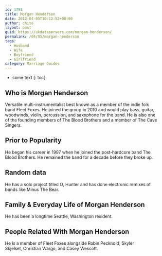 ```yaml
---
id: 1791
title: Morgan Henderson
date: 2012-04-05T10:12:52+00:00
author: chito
layout: post
guid: https://ukdataservers.com/morgan-henderson/
permalink: /04/05/morgan-henderson
tags:
  - Husband
  - Wife
  - Boyfriend
  - Girlfriend
category: Marriage Guides
---
```


* some text
{: toc}
          
          
## Who is  Morgan Henderson
                  
                  
                  
Versatile multi-instrumentalist best known as a member of the indie folk band Fleet Foxes. He joined the group in 2010 and would play bass, guitar, woodwinds, violin, percussion, and saxophone for the band. He is also one of the founding members of The Blood Brothers and a member of The Cave Singers. 
                  
                
                
                
## Prior to Popularity 
                  
                  
                  
He began his career in 1997 when he joined the post-hardcore band The Blood Brothers. He remained the band for a decade before they broke up. 
                  
                
                
                
## Random data 
                  
                  
                  
He has a solo project titled O, Hunter and has done electronic remixes of bands like Minus The Bear. 
                  
                
                
                
## Family & Everyday Life of Morgan Henderson
                  
                  
                  
He has been a longtime Seattle, Washington resident. 
                  
                
                
                
## People Related With  Morgan Henderson
                  
                  
                  
He is a member of Fleet Foxes alongside Robin Pecknold, Skyler Skjelset, Christian Wargo, and Casey Wescott. 
                  
                
              
            
          
          
          
    
    
  
